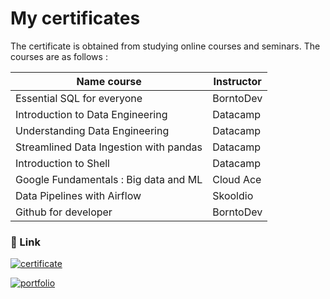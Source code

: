 # My certificates

The certificate is obtained from studying online courses and seminars. The courses are as follows :

| Name course | Instructor |
| ------ | ------ |
| Essential SQL for everyone | BorntoDev |
| Introduction to Data Engineering | Datacamp |
| Understanding Data Engineering | Datacamp |
| Streamlined Data Ingestion with pandas | Datacamp |
| Introduction to Shell | Datacamp |
| Google Fundamentals : Big data and ML | Cloud Ace |
| Data Pipelines with Airflow | Skooldio |
| Github for developer | BorntoDev |

### 🔗 Link
[![certificate](https://img.shields.io/badge/View%20site-Certificates-blue)](https://drive.google.com/drive/folders/1_o3ekgnN4iojz8_03MVNiY69pU6c-wfv?usp=share_link/)

[![portfolio](https://img.shields.io/badge/my_portfolio-000?style=for-the-badge&logo=ko-fi&logoColor=white)](https://katherineoelsner.com/)
